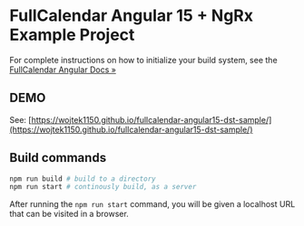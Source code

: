 
# FullCalendar Angular 15 + NgRx Example Project

For complete instructions on how to initialize your build system, see the [FullCalendar Angular Docs &raquo;](https://fullcalendar.io/docs/angular)

## DEMO
See: [https://wojtek1150.github.io/fullcalendar-angular15-dst-sample/](https://wojtek1150.github.io/fullcalendar-angular15-dst-sample/)

## Build commands

```bash
npm run build # build to a directory
npm run start # continously build, as a server
```

After running the `npm run start` command, you will be given a localhost URL that can be visited in a browser.
